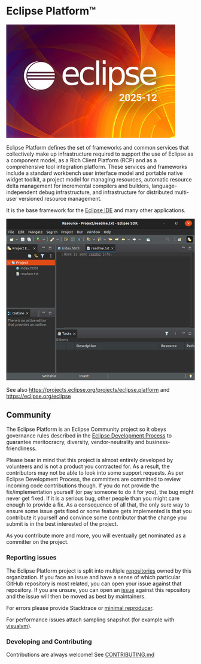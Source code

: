 # Eclipse Platform™

![splash](https://raw.githubusercontent.com/eclipse-platform/eclipse.platform/master/platform/org.eclipse.platform/splash.png)

Eclipse Platform defines the set of frameworks and common services that collectively make up infrastructure required to support the use of Eclipse as a component model, as a Rich Client Platform (RCP) and as a comprehensive tool integration platform. These services and frameworks include a standard workbench user interface model and portable native widget toolkit, a project model for managing resources, automatic resource delta management for incremental compilers and builders, language-independent debug infrastructure, and infrastructure for distributed multi-user versioned resource management.

It is the base framework for the [Eclipse IDE](https://www.eclipse.org/eclipseide/) and many other applications.

![workbench](https://raw.githubusercontent.com/eclipse-platform/eclipse.platform.common/master/bundles/org.eclipse.platform.doc.isv/guide/images/workbench.png)

See also https://projects.eclipse.org/projects/eclipse.platform and https://eclipse.org/eclipse

## Community 

The Eclipse Platform is an Eclipse Community project so it obeys governance rules described in the [Eclipse Development Process](https://www.eclipse.org/projects/dev_process/) to guarantee meritocracry, diversity, vendor-neutrality and business-friendliness.

Please bear in mind that this project is almost entirely developed by volunteers and is not a product you contracted for. As a result, the contributors may not be able to look into some support requests. As per Eclipse Development Process, the committers are committed to review incoming code contributions though. If you do not provide the fix/implementation yourself (or pay someone to do it for you), the bug might never get fixed. If it is a serious bug, other people than you might care enough to provide a fix. As a consequence of all that, the only sure way to ensure some issue gets fixed or some feature gets implemented is that you contribute it yourself and convince some contributor that the change you submit is in the best interested of the project.

As you contribute more and more, you will eventually get nominated as a committer on the project.

### Reporting issues

The Eclipse Platform project is split into multiple [repositories](https://github.com/orgs/eclipse-platform/repositories) owned by this organization. If you face an issue and have a sense of which particular GitHub repository is most related, you can open your issue against that repository. If you are unsure, you can open an [issue](https://github.com/eclipse-platform/.github/issues) against this repository and the issue will then be moved as best by maintainers.

For errors please provide Stacktrace or [minimal reproducer](https://stackoverflow.com/help/minimal-reproducible-example).

For performance issues attach sampling snapshot (for example with [visualvm](https://visualvm.github.io/download.html)).

### Developing and Contributing

Contributions are always welcome!
See [CONTRIBUTING.md](https://github.com/eclipse-platform/.github/blob/main/CONTRIBUTING.md)

